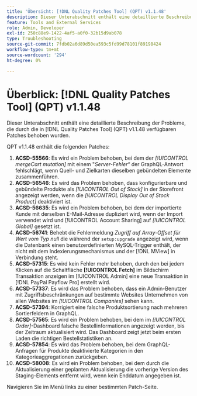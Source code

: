 ```yaml
---
title: 'Übersicht: [!DNL Quality Patches Tool] (QPT) v1.1.48'
description: Dieser Unterabschnitt enthält eine detaillierte Beschreibung der Probleme, die durch die in Version 1.1.48  [!DNL Quality Patches Tool]  Patches behoben wurden.
feature: Tools and External Services
role: Admin, Developer
exl-id: 250c88e9-1422-4af5-a0f0-32b15d9ab078
type: Troubleshooting
source-git-commit: 7fdb02a6d89d50ea593c5fd99d78101f89198424
workflow-type: tm+mt
source-wordcount: '294'
ht-degree: 0%

---
```


# Überblick: [!DNL Quality Patches Tool] (QPT) v1.1.48

Dieser Unterabschnitt enthält eine detaillierte Beschreibung der Probleme, die durch die in [!DNL Quality Patches Tool] (QPT) v1.1.48 verfügbaren Patches behoben wurden.

QPT v1.1.48 enthält die folgenden Patches:

1. **ACSD-55566**: Es wird ein Problem behoben, bei dem der *[!UICONTROL mergeCart mutation]* mit einem &quot;*Server-Fehler“* der GraphQL-Antwort fehlschlägt, wenn Quell- und Zielkarten dieselben gebündelten Elemente zusammenführen.
1. **ACSD-56546**: Es wird das Problem behoben, dass konfigurierbare und gebündelte Produkte als *[!UICONTROL Out of Stock]* in der Storefront angezeigt werden, wenn die *[!UICONTROL Display Out of Stock Product]* deaktiviert ist.
1. **ACSD-56635**: Es wird ein Problem behoben, bei dem der importierte Kunde mit derselben E-Mail-Adresse dupliziert wird, wenn der Import verwendet wird und [!UICONTROL Account Sharing] auf *[!UICONTROL Global]* gesetzt ist.
1. **ACSD-56741**: Behebt die Fehlermeldung *Zugriff auf Array-Offset für Wert vom Typ null* die während der `setup:upgrade` angezeigt wird, wenn die Datenbank einen benutzerdefinierten MySQL-Trigger enthält, der nicht mit dem Indexierungsmechanismus und der [!DNL MView] in Verbindung steht.
1. **ACSD-57315**: Es wird kein Fehler mehr behoben, durch den bei jedem Klicken auf die Schaltfläche **[!UICONTROL Fetch]** im Bildschirm Transaktion anzeigen im [!UICONTROL Admin] eine neue Transaktion in [!DNL PayPal Payflow Pro] erstellt wird.
1. **ACSD-57337**: Es wird das Problem behoben, dass ein Admin-Benutzer mit Zugriffsbeschränkungen auf bestimmte Websites Unternehmen von allen Websites im *[!UICONTROL Companies]* sehen kann.
1. **ACSD-57394**: Korrigiert eine falsche Produktsortierung nach mehreren Sortierfeldern in GraphQL.
1. **ACSD-57565**: Es wird ein Problem behoben, bei dem im *[!UICONTROL Order]*-Dashboard falsche Bestellinformationen angezeigt werden, bis der Zeitraum aktualisiert wird. Das Dashboard zeigt jetzt beim ersten Laden die richtigen Bestellstatistiken an.
1. **ACSD-57854**: Es wird das Problem behoben, bei dem GraphQL-Anfragen für Produkte deaktivierte Kategorien in den Kategorieaggregationen zurückgeben.
1. **ACSD-58008**: Es wird ein Problem behoben, bei dem durch die Aktualisierung einer geplanten Aktualisierung die vorherige Version des Staging-Elements entfernt wird, wenn kein Enddatum angegeben ist.

Navigieren Sie im Menü links zu einer bestimmten Patch-Seite.
